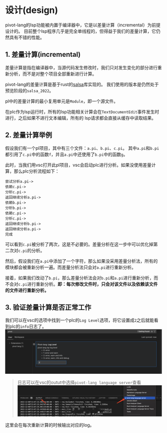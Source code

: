 # 设计(design)

pivot-lang的lsp功能被内置于编译器中，它是以差量计算（incremental）为前提设计的。
目前整个lsp程序几乎是完全单线程的，但得益于我们的差量计算，它仍然具有不错的性能。  


## 1. 差量计算(incremental)

差量计算是指在编译器中，当源代码发生修改时，我们只对发生变化的部分进行重新分析，而不是对整个项目全部重新进行计算。  

pivot-lang的差量计算是基于rust的[salsa](https://github.com/salsa-rs/salsa)库实现的。
我们使用的版本是仍然处于预览阶段的`salsa_2022`。  

pl中的差量计算的最小复用单元是`Module`，即一个源文件。  

在plc作为lsp运行时，所有的lsp功能相关计算会在`TextDocumentEdit`事件发生时进行，之后如果不进行文本编辑，所有的
lsp请求都会直接从缓存中读取结果。  


## 2. 差量计算举例

假设我们有一个pl项目，其中有三个文件：`a.pi`、`b.pi`、`c.pi`。
其中`a.pi`和`b.pi`都引用了`c.pi`中的函数`f`，并且`a.pi`中还使用了`b.pi`中的函数`g`。  

此时，当我们用vsc打开此pl项目，vsc会启动plc进行分析。如果没使用差量计算，那么plc分析流程如下：  

```
尝试分析a.pi->
依赖c.pi->
分析c.pi->
返回继续分析a.pi->
依赖b.pi->
分析b.pi->
依赖c.pi->
分析c.pi->
返回继续分析b.pi->
返回继续分析a.pi->
完成
```

可以看到`c.pi`被分析了两次，这是不必要的。差量分析在这一步中可以优化掉第二次对`c.pi`的分析。  

然后，假设我们在`a.pi`中添加了一个字符，那么如果没采用差量分析法，所有的模块都会被重新分析一遍。而差量分析法只会对`a.pi`进行重新分析。  

接着，如果我们改动了`b.pi`，那么差量分析法会对`b.pi`和`a.pi`进行重新分析，而不会对`c.pi`进行重新分析。**即：每次修改文件时，只会对该文件以及依赖该文件的文件进行重新分析。**  

## 3. 验证差量计算是否正常工作

我们可以在vsc的选项中找到一个plc的`Log Level`选项，将它设置成`2`之后就能看到plc的`info`日志了。  
![](2022-12-08-13-20-37.png)  

> 日志可以在vsc的outut中选择`pivot-lang language server`查看
> ![](2022-12-08-13-22-04.png)

这里会在每次重新计算的时候输出对应的log。

